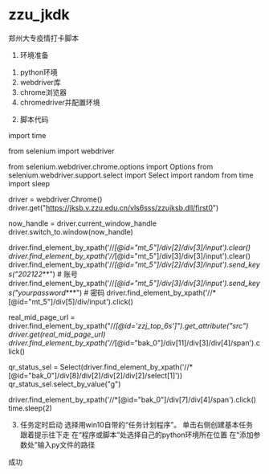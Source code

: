 # zzu_jkdk
郑州大专疫情打卡脚本


1. 环境准备
1) python环境
2) webdriver库
3) chrome浏览器
4) chromedriver并配置环境   



2. 脚本代码

import time

from selenium import webdriver

from selenium.webdriver.chrome.options import Options
from selenium.webdriver.support.select import Select
import random
from time import sleep



driver = webdriver.Chrome()
driver.get("https://jksb.v.zzu.edu.cn/vls6sss/zzujksb.dll/first0")

now_handle = driver.current_window_handle
driver.switch_to.window(now_handle)

driver.find_element_by_xpath('//*[@id="mt_5"]/div[2]/div[3]/input').clear()
driver.find_element_by_xpath('//*[@id="mt_5"]/div[3]/div[3]/input').clear()
driver.find_element_by_xpath('//*[@id="mt_5"]/div[2]/div[3]/input').send_keys("202122***")    # 账号
driver.find_element_by_xpath('//*[@id="mt_5"]/div[3]/div[3]/input').send_keys("yourpassword****")    # 密码
driver.find_element_by_xpath('//*[@id="mt_5"]/div[5]/div/input').click()

real_mid_page_url = driver.find_element_by_xpath("//*[@id='zzj_top_6s']").get_attribute("src")
driver.get(real_mid_page_url)
driver.find_element_by_xpath('//*[@id="bak_0"]/div[11]/div[3]/div[4]/span').click()

qr_status_sel = Select(driver.find_element_by_xpath('//*[@id="bak_0"]/div[8]/div[2]/div[2]/div[2]/select[1]'))
qr_status_sel.select_by_value("g")

driver.find_element_by_xpath('//*[@id="bak_0"]/div[7]/div[4]/span').click()
time.sleep(2)











3. 任务定时启动
选择用win10自带的“任务计划程序”。
单击右侧创建基本任务
跟着提示往下走
在“程序或脚本”处选择自己的python环境所在位置
在“添加参数处”输入py文件的路径

成功

